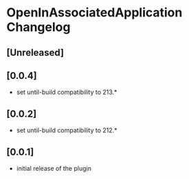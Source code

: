 <!-- Keep a Changelog guide -> https://keepachangelog.com -->

# OpenInAssociatedApplication Changelog

## [Unreleased]

## [0.0.4]
- set until-build compatibility to 213.*


## [0.0.2]
- set until-build compatibility to 212.* 

## [0.0.1] 
- initial release of the plugin  

